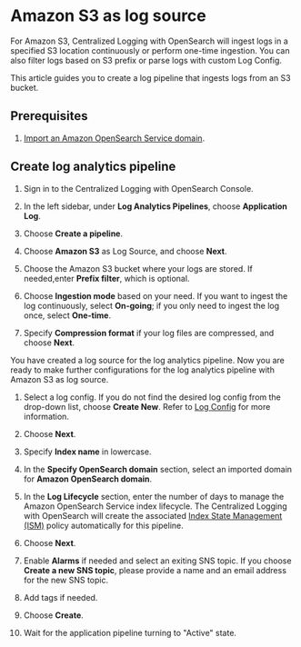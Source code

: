 # Amazon S3 as log source
For Amazon S3, Centralized Logging with OpenSearch will ingest logs in a specified S3 location continuously or perform one-time ingestion. You can also filter logs based on S3 prefix or parse logs with custom Log Config.

This article guides you to create a log pipeline that ingests logs from an S3 bucket.

## Prerequisites
1. [Import an Amazon OpenSearch Service domain](../domains/import.md).

## Create log analytics pipeline
1. Sign in to the Centralized Logging with OpenSearch Console.

2. In the left sidebar, under **Log Analytics Pipelines**, choose **Application Log**.

3. Choose **Create a pipeline**.

4. Choose **Amazon S3** as Log Source, and choose **Next**.

5. Choose the Amazon S3 bucket where your logs are stored. If needed,enter **Prefix filter**, which is optional.

6. Choose **Ingestion mode** based on your need. If you want to ingest the log continuously, select **On-going**; if you only need to ingest the log once, select **One-time**.

7. Specify **Compression format** if your log files are compressed, and choose **Next**.

You have created a log source for the log analytics pipeline. Now you are ready to make further configurations for the log analytics pipeline with Amazon S3 as log source.

1. Select a log config. If you do not find the desired log config from the drop-down list, choose **Create New**. Refer to [Log Config](./create-log-config.md) for more information.

2. Choose **Next**.

3. Specify **Index name** in lowercase.

6. In the **Specify OpenSearch domain** section, select an imported domain for **Amazon OpenSearch domain**.

7. In the **Log Lifecycle** section, enter the number of days to manage the Amazon OpenSearch Service index lifecycle. The Centralized Logging with OpenSearch will create the associated [Index State Management (ISM)](https://opensearch.org/docs/latest/im-plugin/ism/index/) policy automatically for this pipeline.

8. Choose **Next**.

9. Enable **Alarms** if needed and select an exiting SNS topic. If you choose **Create a new SNS topic**, please provide a name and an email address for the new SNS topic.

10. Add tags if needed.

11. Choose **Create**.

12. Wait for the application pipeline turning to "Active" state.



[kds]: https://aws.amazon.com/kinesis/data-streams/
[ssm-agent]: https://docs.aws.amazon.com/systems-manager/latest/userguide/ssm-agent.html
[open-ssl]: https://www.openssl.org/source/
[eks]: https://docs.aws.amazon.com/eks/latest/userguide/what-is-eks.html
[s3]: https://docs.aws.amazon.com/AmazonS3/latest/userguide/Welcome.html
[daemonset]: https://kubernetes.io/docs/concepts/workloads/controllers/daemonset/
[sidecar]: https://kubernetes.io/docs/concepts/workloads/pods/#workload-resources-for-managing-pods
[syslog]: https://en.wikipedia.org/wiki/Syslog
[bucket]: https://docs.aws.amazon.com/AmazonS3/latest/userguide//UsingBucket.html
[supported-platforms]: https://docs.fluentbit.io/manual/installation/supported-platforms
[vpc-connectivity]: https://docs.aws.amazon.com/whitepapers/latest/building-scalable-secure-multi-vpc-network-infrastructure/vpc-to-vpc-connectivity.html
[ec2-user-data]: https://docs.aws.amazon.com/AWSEC2/latest/UserGuide/user-data.html#user-data-shell-scripts
[instance-refresh]: https://docs.aws.amazon.com/autoscaling/ec2/userguide/asg-instance-refresh.html

